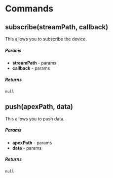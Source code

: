 # Commands

## subscribe(streamPath, callback) 

This allows you to subscribe the device.

##### Params

- **streamPath** - params
- **callback** - params

##### Returns 

`null`

## push(apexPath, data)

This allows you to push data.

##### Params

- **apexPath** - params
- **data** - params

##### Returns 

`null`
